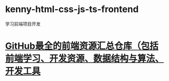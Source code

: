 # kenny-html-css-js-ts-frontend
学习前端项目开发
# <a href="https://github.com/FrontEndGitHub/FrontEndGitHub">GitHub最全的前端资源汇总仓库（包括前端学习、开发资源、数据结构与算法、开发工具</a>
